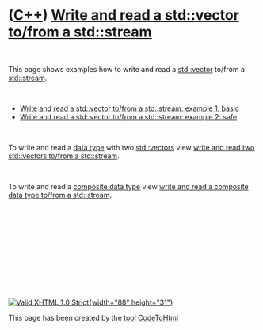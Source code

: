 



 

 

 

 

 

([C++](Cpp.htm)) [Write and read a std::vector to/from a std::stream](CppVectorToStream.htm)
============================================================================================

 

This page shows examples how to write and read a
[std::vector](CppVector.htm) to/from a [std::stream](CppStream.htm).

 

-   [Write and read a std::vector to/from a std::stream: example 1:
    basic](CppVectorToStreamExample1.htm)
-   [Write and read a std::vector to/from a std::stream: example 2:
    safe](CppVectorToStreamExample2.htm)

 

To write and read a [data type](CppDataType.htm) with two
[std::vectors](CppVector.htm) view [write and read two std::vectors
to/from a std::stream](CppVectorsToStream.htm).

 

To write and read a [composite data type](CppCompositeDataType.htm) view
[write and read a composite data type to/from a
std::stream](CppCompositeDataTypeToStream.htm).

 

 

 

 

 





 

[![Valid XHTML 1.0 Strict](valid-xhtml10.png){width="88"
height="31"}](http://validator.w3.org/check?uri=referer)

This page has been created by the [tool](Tools.htm)
[CodeToHtml](ToolCodeToHtml.htm)

